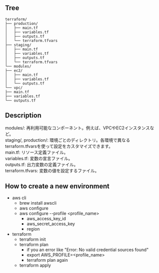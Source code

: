 ## Tree
```
terraform/
├── production/
│   ├── main.tf
│   ├── variables.tf
│   ├── outputs.tf
│   └── terraform.tfvars
├── staging/
│   ├── main.tf
│   ├── variables.tf
│   ├── outputs.tf
│   └── terraform.tfvars
└── modules/
├── ec2/
│   ├── main.tf
│   ├── variables.tf
│   └── outputs.tf
└── vpc/
├── main.tf
├── variables.tf
└── outputs.tf
```

## Description
modules/: 再利用可能なコンポーネント。例えば、VPCやEC2インスタンスなど。  
staging/, production/: 環境ごとのディレクトリ。各環境で異なるterraform.tfvarsを使って設定をカスタマイズできます。  
main.tf: リソース定義ファイル。  
variables.tf: 変数の宣言ファイル。  
outputs.tf: 出力変数の定義ファイル。  
terraform.tfvars: 変数の値を設定するファイル。  

## How to create a new environment
- aws cli
  - brew install awscli
  - aws configure
  - aws configure --profile <profile_name>
    - aws_access_key_id
    - aws_secret_access_key
    - region
- terraform
  - terraform init
  - terraform plan
    - if you an error like "Error: No valid credential sources found"
    - export AWS_PROFILE=<profile_name>
    - terraform plan again
  - terraform apply
